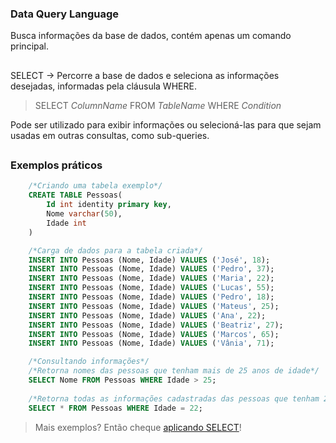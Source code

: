 ### Data Query Language
Busca informações da base de dados, contém apenas um comando principal.

##

SELECT -> Percorre a base de dados e seleciona as informações desejadas, informadas pela cláusula WHERE.
>SELECT *ColumnName* FROM *TableName* WHERE *Condition*

Pode ser utilizado para exibir informações ou selecioná-las para que sejam usadas em outras consultas, como sub-queries.

##
### Exemplos práticos
```sql
    /*Criando uma tabela exemplo*/
    CREATE TABLE Pessoas(
        Id int identity primary key,
        Nome varchar(50),
        Idade int
    )

    /*Carga de dados para a tabela criada*/
    INSERT INTO Pessoas (Nome, Idade) VALUES ('José', 18);
    INSERT INTO Pessoas (Nome, Idade) VALUES ('Pedro', 37);
    INSERT INTO Pessoas (Nome, Idade) VALUES ('Maria', 22);
    INSERT INTO Pessoas (Nome, Idade) VALUES ('Lucas', 55);
    INSERT INTO Pessoas (Nome, Idade) VALUES ('Pedro', 18);
    INSERT INTO Pessoas (Nome, Idade) VALUES ('Mateus', 25);
    INSERT INTO Pessoas (Nome, Idade) VALUES ('Ana', 22);
    INSERT INTO Pessoas (Nome, Idade) VALUES ('Beatriz', 27);
    INSERT INTO Pessoas (Nome, Idade) VALUES ('Marcos', 65);
    INSERT INTO Pessoas (Nome, Idade) VALUES ('Vânia', 71);

    /*Consultando informações*/
    /*Retorna nomes das pessoas que tenham mais de 25 anos de idade*/
    SELECT Nome FROM Pessoas WHERE Idade > 25;
    
    /*Retorna todas as informações cadastradas das pessoas que tenham 22 anos*/
    SELECT * FROM Pessoas WHERE Idade = 22;
```
>Mais exemplos? Então cheque [aplicando SELECT](https://github.com/Serinolli/SQL-Guide/blob/main/Queries/SELECT.md)!
